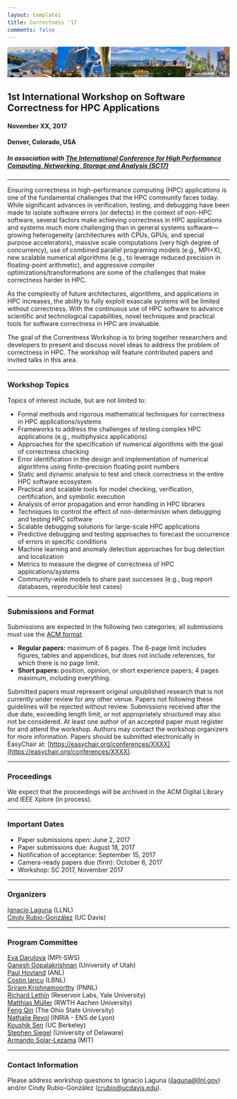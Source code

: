 ```yaml
---
layout: template1
title: Correctness '17
comments: false
---
```


<img src="img/picture.jpg" alt="Drawing" style="width:1200px;" />

1st International Workshop on Software Correctness for HPC Applications
------

#### November XX, 2017
#### Denver, Colorado, USA
##### In association with [The International Conference for High Performance Computing, Networking, Storage and Analysis (SC17)](http://sc17.supercomputing.org/)

----

Ensuring correctness in high-performance computing (HPC) applications is one of the fundamental challenges that the HPC community faces today. While significant advances in verification, testing, and debugging have been made to isolate software errors (or defects) in the context of non-HPC software, several factors make achieving correctness in HPC applications and systems much more challenging than in general systems software—growing heterogeneity (architectures with CPUs, GPUs, and special purpose accelerators), massive scale computations (very high degree of concurrency), use of combined parallel programing models (e.g., MPI+X), new scalable numerical algorithms (e.g., to leverage reduced precision in floating-point arithmetic), and aggressive compiler optimizations/transformations are some of the challenges that make correctness harder in HPC.

As the complexity of future architectures, algorithms, and applications in HPC increases, the ability to fully exploit exascale systems will be limited without correctness. With the continuous use of HPC software to advance scientific and technological capabilities, novel techniques and practical tools for software correctness in HPC are invaluable.

The goal of the Correntness Workshop is to bring together researchers and developers to present and discuss novel ideas to address the problem of correctness in HPC. The workshop will feature contributed papers and invited talks in this area.

----
### <a class="anchor" name="topics">Workshop Topics</a>

Topics of interest include, but are not limited to:

*	Formal methods and rigorous mathematical techniques for correctness in HPC applications/systems
*	Frameworks to address the challenges of testing complex HPC applications (e.g., multiphysics applications)
*	Approaches for the specification of numerical algorithms with the goal of correctness checking
*	Error identification in the design and implementation of numerical algorithms using finite-precision floating point numbers
*	Static and dynamic analysis to test and check correctness in the entire HPC software ecosystem
*	Practical and scalable tools for model checking, verification, certification, and symbolic execution
*	Analysis of error propagation and error handling in HPC libraries
*	Techniques to control the effect of non-determinism when debugging and testing HPC software
*	Scalable debugging solutions for large-scale HPC applications
*	Predictive debugging and testing approaches to forecast the occurrence of errors in specific conditions
*	Machine learning and anomaly detection approaches for bug detection and localization
*	Metrics to measure the degree of correctness of HPC applications/systems
*	Community-wide models to share past successes (e.g., bug report databases, reproducible test cases)

----
### <a class="anchor" name="submissions"> Submissions and Format </a>

Submissions are expected in the following two categories; all submissions must use the [ACM format](http://www.acm.org/sigs/publications/proceedings-templates).

* **Regular papers:** maximum of 6 pages. The 6-page limit includes figures, tables and appendices, but does not include references, for which there is no page limit.
* **Short papers:** position, opinion, or short experience papers; 4 pages maximum, including everything.

Submitted papers must represent original unpublished research that is not currently under review for any other venue. Papers not following these guidelines will be rejected without review. Submissions received after the due date, exceeding length limit, or not appropriately structured may also not be considered. At least one author of an accepted paper must register for and attend the workshop. Authors may contact the workshop organizers for more information. Papers should be submitted electronically in EasyChair at: [https://easychair.org/conferences/XXXX](https://easychair.org/conferences/XXXX).

---
###  <a class="anchor" name="proceedings"> Proceedings </a>

We expect that the proceedings will be archived in the ACM Digital Library and IEEE Xplore (in process).

---
### <a class="anchor" name="dates"> Important Dates </a>

* Paper submissions open: June 2, 2017
* Paper submissions due: August 18, 2017
* Notification of acceptance: September 15, 2017
* Camera-ready papers due (firm): October 6, 2017
* Workshop: SC 2017, November 2017

---
### <a class="anchor" name="org">Organizers</a>

[Ignacio Laguna](https://sites.google.com/site/researchlaguna/) (LLNL) <br />
[Cindy Rubio-González](http://web.cs.ucdavis.edu/~rubio/) (UC Davis)

---
### <a class="anchor" name="pc">Program Committee</a>

[Eva Darulova](https://people.mpi-sws.org/~eva/) (MPI-SWS) <br />
[Ganesh Gopalakrishnan](https://www.cs.utah.edu/~ganesh/) (University of Utah) <br />
[Paul Hovland](https://www.mcs.anl.gov/person/paul-hovland) (ANL) <br />
[Costin Iancu](https://crd.lbl.gov/departments/computer-science/CLaSS/staff/costin-iancu/) (LBNL) <br />
[Sriram Krishnamoorthy](http://hpc.pnl.gov/people/sriram/) (PNNL) <br />
[Richard	Lethin](http://seas.yale.edu/faculty-research/faculty-directory/richard-a-lethin) (Reservoir Labs, Yale University) <br />
[Matthias Müller](http://www.rwth-aachen.de/cms/root/Die-RWTH/Kontakt-Anreise/Kontakt-RWTH-Aachen/~bdfr/Mitarbeiter-CAMPUS-/?gguid=0xB8B55109186DA749BE27700404DA28D8&lidx=1&allou=1) (RWTH Aachen University) <br />
[Feng Qin](http://web.cse.ohio-state.edu/~qin.34/) (The Ohio State University) <br />
[Nathalie Revol](http://perso.ens-lyon.fr/nathalie.revol/) (INRIA - ENS de Lyon) <br />
[Koushik Sen](https://people.eecs.berkeley.edu/~ksen/) (UC Berkeley) <br />
[Stephen Siegel](https://vsl.cis.udel.edu/siegel.html) (University of Delaware) <br />
[Armando Solar-Lezama](https://people.csail.mit.edu/asolar/) (MIT)


---
###  <a class="anchor" name="contact">Contact Information</a>

Please address workshop questions to Ignacio Laguna (ilaguna@llnl.gov) and/or Cindy Rubio-González (crubio@ucdavis.edu).

